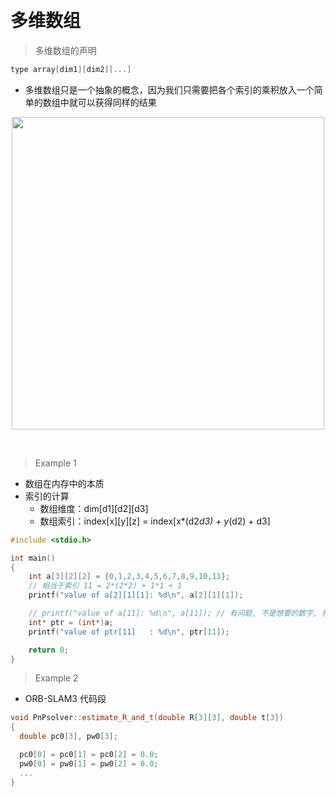 
&emsp;
# 多维数组

>多维数组的声明
```cpp
type array[dim1][dim2][...]
```
- 多维数组只是一个抽象的概念，因为我们只需要把各个索引的乘积放入一个简单的数组中就可以获得同样的结果

<div align=center>
    <image src="imgs/array.png" width=500>
</div>


&emsp;
>Example 1
- 数组在内存中的本质
- 索引的计算
  - 数组维度：dim[d1][d2][d3]
  - 数组索引：index[x][y][z] = index[x*(d2*d3) + y*(d2) + d3]

```c++
#include <stdio.h>

int main()
{
    int a[3][2][2] = {0,1,2,3,4,5,6,7,8,9,10,11};
    // 相当于索引 11 = 2*(2*2) + 1*1 + 1
    printf("value of a[2][1][1]: %d\n", a[2][1][1]);

    // printf("value of a[11]: %d\n", a[11]); // 有问题, 不是想要的数字, 指针讲解
    int* ptr = (int*)a;
    printf("value of ptr[11]   : %d\n", ptr[11]);

    return 0;
}
```



>Example 2
- ORB-SLAM3 代码段
```c++
void PnPsolver::estimate_R_and_t(double R[3][3], double t[3])
{
  double pc0[3], pw0[3];

  pc0[0] = pc0[1] = pc0[2] = 0.0;
  pw0[0] = pw0[1] = pw0[2] = 0.0;
  ...
}
```